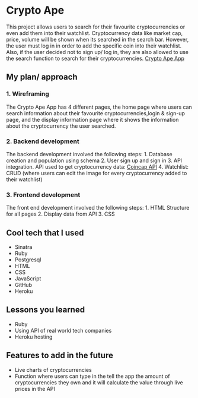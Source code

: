 # Crypto Ape 
This project allows users to search for their favourite cryptocurrencies or even add them into their watchlist. Cryptocurrency data like market cap, price, volume will be shown when its searched in the search bar. However, the user must log in in order to add the specific coin into their watchlist. Also, if the user decided not to sign up/ log in, they are also allowed to use the search function to search for their cryptocurrencies. [Crypto Ape App](https://ruby-crypto-scanner.herokuapp.com/)

## My plan/ approach
### 1. Wireframing
The Crypto Ape App has 4 different pages, the home page where users can search information about their favourite cryptocurrencies,login & sign-up page, and the display information page where it shows the information about the cryptocurrency the user searched. 

### 2. Backend development
The backend development involved the following steps:
    1. Database creation and population using schema
    2. User sign up and sign in
    3. API integration. API used to get cryptocurrency data: [Coincap API](https://docs.coincap.io/)
    4. Watchlist: CRUD (where users can edit the image for every cryptocurrency added to their watchlist)

### 3. Frontend development
The front end development involved the following steps:
    1. HTML Structure for all pages
    2. Display data from API 
    3. CSS
    
## Cool tech that I used
- Sinatra
- Ruby
- Postgresql
- HTML
- CSS
- JavaScript
- GitHub
- Heroku

## Lessons you learned
- Ruby 
- Using API of real world tech companies
- Heroku hosting

## Features to add in the future
- Live charts of cryptocurrencies
- Function where users can type in the tell the app the amount of cryptocurrencies they own and it will calculate the value through live prices in the API





